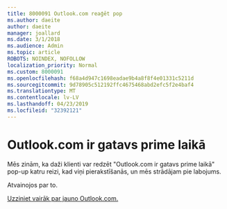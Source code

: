 ```yaml
---
title: 8000091 Outlook.com reaģēt pop
ms.author: daeite
author: daeite
manager: joallard
ms.date: 3/1/2018
ms.audience: Admin
ms.topic: article
ROBOTS: NOINDEX, NOFOLLOW
localization_priority: Normal
ms.custom: 8000091
ms.openlocfilehash: f68a4d947c1698eadae9b4a8f8f4e01331c5211d
ms.sourcegitcommit: 9d78905c512192ffc4675468abd2efc5f2e4baf4
ms.translationtype: MT
ms.contentlocale: lv-LV
ms.lasthandoff: 04/23/2019
ms.locfileid: "32392121"
---
```

# <a name="outlookcom-is-ready-for-prime-time"></a>Outlook.com ir gatavs prime laikā

Mēs zinām, ka daži klienti var redzēt "Outlook.com ir gatavs prime laikā" pop-up katru reizi, kad viņi pierakstīšanās, un mēs strādājam pie labojums.

Atvainojos par to.

[Uzziniet vairāk par jauno Outlook.com.](https://go.microsoft.com/fwlink/p/?linkid=2001300)